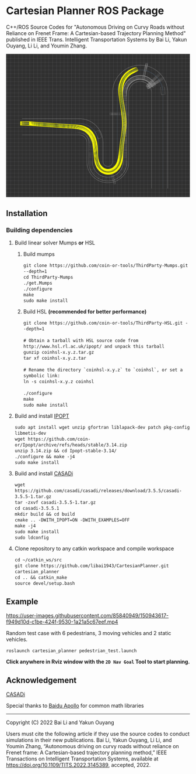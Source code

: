 # Cartesian Planner ROS Package

C++/ROS Source Codes for "Autonomous Driving on Curvy Roads without Reliance on
Frenet Frame: A Cartesian-based Trajectory Planning Method" published in IEEE Trans.
Intelligent Transportation Systems by Bai Li, Yakun Ouyang, Li Li, and Youmin Zhang.

![OnRoadPlanning](resources/static.png)

## Installation

### Building dependencies

1. Build linear solver Mumps **or** HSL

    1. Build mumps
       ```shell
       git clone https://github.com/coin-or-tools/ThirdParty-Mumps.git --depth=1
       cd ThirdParty-Mumps
       ./get.Mumps
       ./configure
       make
       sudo make install
       ```

    2. Build HSL **(recommended for better performance)**
       ```shell
       git clone https://github.com/coin-or-tools/ThirdParty-HSL.git --depth=1
 
       # Obtain a tarball with HSL source code from http://www.hsl.rl.ac.uk/ipopt/ and unpack this tarball
       gunzip coinhsl-x.y.z.tar.gz
       tar xf coinhsl-x.y.z.tar
 
       # Rename the directory `coinhsl-x.y.z` to `coinhsl`, or set a symbolic link:
       ln -s coinhsl-x.y.z coinhsl
 
       ./configure
       make
       sudo make install
       ```


1. Build and install [IPOPT](https://github.com/coin-or/Ipopt)

   ```shell
   sudo apt install wget unzip gfortran liblapack-dev patch pkg-config libmetis-dev
   wget https://github.com/coin-or/Ipopt/archive/refs/heads/stable/3.14.zip
   unzip 3.14.zip && cd Ipopt-stable-3.14/
   ./configure && make -j4
   sudo make install
   ```

2. Build and install [CASADi](https://github.com/casadi/casadi)
   ```shell
   wget https://github.com/casadi/casadi/releases/download/3.5.5/casadi-3.5.5-1.tar.gz
   tar -zxvf casadi-3.5.5-1.tar.gz
   cd casadi-3.5.5.1
   mkdir build && cd build
   cmake .. -DWITH_IPOPT=ON -DWITH_EXAMPLES=OFF
   make -j4
   sudo make install
   sudo ldconfig
   ```

3. Clone repository to any catkin workspace and compile workspace

   ```shell
   cd ~/catkin_ws/src
   git clone https://github.com/libai1943/CartesianPlanner.git cartesian_planner
   cd .. && catkin_make
   source devel/setup.bash
   ```

## Example



https://user-images.githubusercontent.com/85840949/150943617-f949d10d-c1be-424f-9530-1a21a5c67eef.mp4



Random test case with 6 pedestrians, 3 moving vehicles and 2 static vehicles.

```shell
roslaunch cartesian_planner pedestrian_test.launch
```

**Click anywhere in Rviz window with the `2D Nav Goal` Tool to start planning.**


## Acknowledgement

[CASADi](https://github.com/casadi/casadi)

Special thanks to [Baidu Apollo](https://github.com/ApolloAuto/apollo) for common math libraries

---

Copyright (C) 2022 Bai Li and Yakun Ouyang

Users must cite the following article if they use the source codes to conduct simulations in their new publications.
Bai Li, Yakun Ouyang, Li Li, and Youmin Zhang, “Autonomous driving on curvy roads without reliance on Frenet frame: A Cartesian-based trajectory planning method,” IEEE Transactions on Intelligent Transportation Systems, available at https://doi.org/10.1109/TITS.2022.3145389, accepted, 2022.
